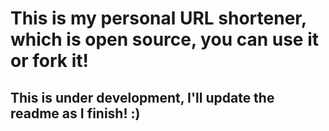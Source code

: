 # This is my personal URL shortener, which is open source, you can use it or fork it!

## This is under development, I'll update the readme as I finish! :)
